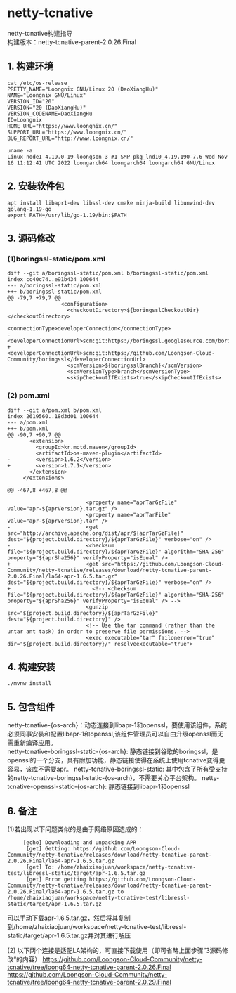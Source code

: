 # netty-tcnative
netty-tcnative构建指导      
构建版本：netty-tcnative-parent-2.0.26.Final

## 1. 构建环境
```
cat /etc/os-release
PRETTY_NAME="Loongnix GNU/Linux 20 (DaoXiangHu)"
NAME="Loongnix GNU/Linux"
VERSION_ID="20"
VERSION="20 (DaoXiangHu)"
VERSION_CODENAME=DaoXiangHu
ID=Loongnix
HOME_URL="https://www.loongnix.cn/"
SUPPORT_URL="https://www.loongnix.cn/"
BUG_REPORT_URL="http://www.loongnix.cn/"

```

```
uname -a
Linux node1 4.19.0-19-loongson-3 #1 SMP pkg_lnd10_4.19.190-7.6 Wed Nov 16 11:12:41 UTC 2022 loongarch64 loongarch64 loongarch64 GNU/Linux
```

## 2. 安装软件包
```
apt install libapr1-dev libssl-dev cmake ninja-build libunwind-dev golang-1.19-go
export PATH=/usr/lib/go-1.19/bin:$PATH
```

## 3. 源码修改
### (1)boringssl-static/pom.xml
```
diff --git a/boringssl-static/pom.xml b/boringssl-static/pom.xml
index cc40c74..e91b434 100644
--- a/boringssl-static/pom.xml
+++ b/boringssl-static/pom.xml
@@ -79,7 +79,7 @@
                 <configuration>
                   <checkoutDirectory>${boringsslCheckoutDir}</checkoutDirectory>
                   <connectionType>developerConnection</connectionType>
-                  <developerConnectionUrl>scm:git:https://boringssl.googlesource.com/boringssl</developerConnectionUrl>
+                  <developerConnectionUrl>scm:git:https://github.com/Loongson-Cloud-Community/boringssl</developerConnectionUrl>
                   <scmVersion>${boringsslBranch}</scmVersion>
                   <scmVersionType>branch</scmVersionType>
                   <skipCheckoutIfExists>true</skipCheckoutIfExists>
```

### (2) pom.xml
```
diff --git a/pom.xml b/pom.xml
index 2619560..18d3d01 100644
--- a/pom.xml
+++ b/pom.xml
@@ -90,7 +90,7 @@
       <extension>
         <groupId>kr.motd.maven</groupId>
         <artifactId>os-maven-plugin</artifactId>
-        <version>1.6.2</version>
+        <version>1.7.1</version>
       </extension>
     </extensions>
 
@@ -467,8 +467,8 @@
 
                         <property name="aprTarGzFile" value="apr-${aprVersion}.tar.gz" />
                         <property name="aprTarFile" value="apr-${aprVersion}.tar" />
-                        <get src="http://archive.apache.org/dist/apr/${aprTarGzFile}" dest="${project.build.directory}/${aprTarGzFile}" verbose="on" />
-                        <checksum file="${project.build.directory}/${aprTarGzFile}" algorithm="SHA-256" property="${aprSha256}" verifyProperty="isEqual" />
+                        <get src="https://github.com/Loongson-Cloud-Community/netty-tcnative/releases/download/netty-tcnative-parent-2.0.26.Final/la64-apr-1.6.5.tar.gz" dest="${project.build.directory}/${aprTarGzFile}" verbose="on" />
+                          <!-- <checksum file="${project.build.directory}/${aprTarGzFile}" algorithm="SHA-256" property="${aprSha256}" verifyProperty="isEqual" /> -->
                         <gunzip src="${project.build.directory}/${aprTarGzFile}" dest="${project.build.directory}" />
                         <!-- Use the tar command (rather than the untar ant task) in order to preserve file permissions. -->
                         <exec executable="tar" failonerror="true" dir="${project.build.directory}/" resolveexecutable="true">
```

## 4. 构建安装
```
./mvnw install
```

## 5. 包含组件
netty-tcnative-{os-arch}：动态连接到libapr-1和openssl，要使用该组件，系统必须同事安装和配置libapr-1和openssl,该组件管理员可以自由升级openssl而无需重新编译应用。       
netty-tcnative-boringssl-static-{os-arch}: 静态链接到谷歌的boringssl，是openssl的一个分支，具有附加功能，静态链接使得在系统上使用tcnative变得更容易，该库不需要apr。
netty-tcnative-boringssl-static: 其中包含了所有受支持的netty-tcnative-boringssl-static-{os-arch}，不需要关心平台架构。
netty-tcnative-openssl-static-{os-arch}: 静态链接到libapr-1和openssl

## 6. 备注
(1)若出现以下问题类似的是由于网络原因造成的：
```
     [echo] Downloading and unpacking APR
      [get] Getting: https://github.com/Loongson-Cloud-Community/netty-tcnative/releases/download/netty-tcnative-parent-2.0.26.Final/la64-apr-1.6.5.tar.gz
      [get] To: /home/zhaixiaojuan/workspace/netty-tcnative-test/libressl-static/target/apr-1.6.5.tar.gz
      [get] Error getting https://github.com/Loongson-Cloud-Community/netty-tcnative/releases/download/netty-tcnative-parent-2.0.26.Final/la64-apr-1.6.5.tar.gz to /home/zhaixiaojuan/workspace/netty-tcnative-test/libressl-static/target/apr-1.6.5.tar.gz
```
可以手动下载apr-1.6.5.tar.gz，然后将其复制到/home/zhaixiaojuan/workspace/netty-tcnative-test/libressl-static/target/apr-1.6.5.tar.gz并对其进行解压

(2) 
 以下两个连接是适配LA架构的，可直接下载使用（即可省略上面步骤”3源码修改“的内容）
https://github.com/Loongson-Cloud-Community/netty-tcnative/tree/loong64-netty-tcnative-parent-2.0.26.Final      
https://github.com/Loongson-Cloud-Community/netty-tcnative/tree/loong64-netty-tcnative-parent-2.0.29.Final      
